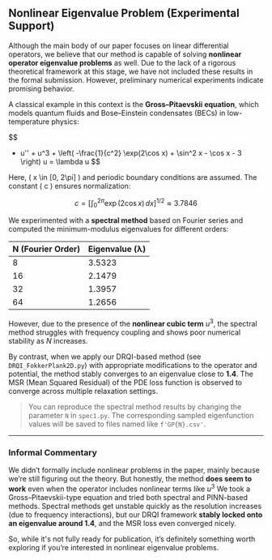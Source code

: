 ## Nonlinear Eigenvalue Problem (Experimental Support)

Although the main body of our paper focuses on linear differential operators, we believe that our method is capable of solving **nonlinear operator eigenvalue problems** as well. Due to the lack of a rigorous theoretical framework at this stage, we have not included these results in the formal submission. However, preliminary numerical experiments indicate promising behavior.

A classical example in this context is the **Gross–Pitaevskii equation**, which models quantum fluids and Bose–Einstein condensates (BECs) in low-temperature physics:

$$
- u'' + u^3 + \left( -\frac{1}{c^2} \exp(2\cos x) + \sin^2 x - \cos x - 3 \right) u = \lambda u
$$

Here, \( x \in [0, 2\pi] \) and periodic boundary conditions are assumed. The constant \( c \) ensures normalization:

$$
c = \left[ \int_0^{2\pi} \exp(2 \cos x) \, dx \right]^{1/2} \approx 3.7846
$$

We experimented with a **spectral method** based on Fourier series and computed the minimum-modulus eigenvalues for different orders:

| N (Fourier Order) | Eigenvalue (λ) |
|-------------------|----------------|
| 8                 | 3.5323         |
| 16                | 2.1479         |
| 32                | 1.3957         |
| 64                | 1.2656         |

However, due to the presence of the **nonlinear cubic term** $u^3$, the spectral method struggles with frequency coupling and shows poor numerical stability as $N$ increases.

By contrast, when we apply our DRQI-based method (see `DRQI_FokkerPlank2D.py`) with appropriate modifications to the operator and potential, the method stably converges to an eigenvalue close to **1.4**. The MSR (Mean Squared Residual) of the PDE loss function is observed to converge across multiple relaxation settings.

> You can reproduce the spectral method results by changing the parameter `N` in `spec1.py`. The corresponding sampled eigenfunction values will be saved to files named like `f'GP{N}.csv'`.

---

### Informal Commentary

We didn’t formally include nonlinear problems in the paper, mainly because we’re still figuring out the theory. But honestly, the method **does seem to work** even when the operator includes nonlinear terms like $u^3$ We took a Gross–Pitaevskii-type equation and tried both spectral and PINN-based methods. Spectral methods get unstable quickly as the resolution increases (due to frequency interactions), but our DRQI framework **stably locked onto an eigenvalue around 1.4**, and the MSR loss even converged nicely.

So, while it's not fully ready for publication, it’s definitely something worth exploring if you’re interested in nonlinear eigenvalue problems.
